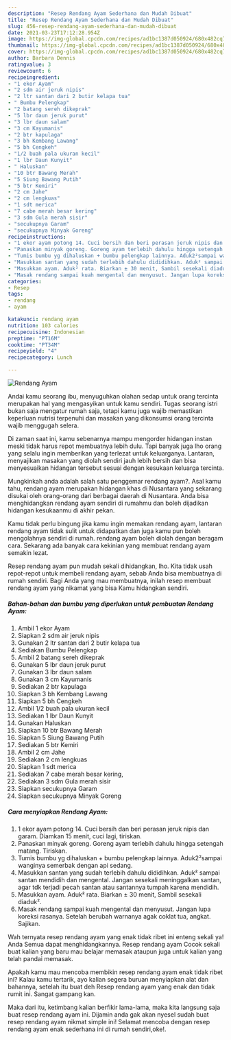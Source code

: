 ```yaml
---
description: "Resep Rendang Ayam Sederhana dan Mudah Dibuat"
title: "Resep Rendang Ayam Sederhana dan Mudah Dibuat"
slug: 456-resep-rendang-ayam-sederhana-dan-mudah-dibuat
date: 2021-03-23T17:12:28.954Z
image: https://img-global.cpcdn.com/recipes/ad1bc1387d050924/680x482cq70/rendang-ayam-foto-resep-utama.jpg
thumbnail: https://img-global.cpcdn.com/recipes/ad1bc1387d050924/680x482cq70/rendang-ayam-foto-resep-utama.jpg
cover: https://img-global.cpcdn.com/recipes/ad1bc1387d050924/680x482cq70/rendang-ayam-foto-resep-utama.jpg
author: Barbara Dennis
ratingvalue: 3
reviewcount: 6
recipeingredient:
- "1 ekor Ayam"
- "2 sdm air jeruk nipis"
- "2 ltr santan dari 2 butir kelapa tua"
- " Bumbu Pelengkap"
- "2 batang sereh dikeprak"
- "5 lbr daun jeruk purut"
- "3 lbr daun salam"
- "3 cm Kayumanis"
- "2 btr kapulaga"
- "3 bh Kembang Lawang"
- "5 bh Cengkeh"
- "1/2 buah pala ukuran kecil"
- "1 lbr Daun Kunyit"
- " Haluskan"
- "10 btr Bawang Merah"
- "5 Siung Bawang Putih"
- "5 btr Kemiri"
- "2 cm Jahe"
- "2 cm lengkuas"
- "1 sdt merica"
- "7 cabe merah besar kering"
- "3 sdm Gula merah sisir"
- "secukupnya Garam"
- "secukupnya Minyak Goreng"
recipeinstructions:
- "1 ekor ayam potong 14. Cuci bersih dan beri perasan jeruk nipis dan garam. Diamkan 15 menit, cuci lagi, tiriskan."
- "Panaskan minyak goreng. Goreng ayam terlebih dahulu hingga setengah matang. Tiriskan."
- "Tumis bumbu yg dihaluskan + bumbu pelengkap lainnya. Aduk2²sampai wanginya semerbak dengan api sedang."
- "Masukkan santan yang sudah terlebih dahulu dididihkan. Aduk² sampai santan mendidih dan mengental. Jangan sesekali meninggalkan santan, agar tdk terjadi pecah santan atau santannya tumpah karena mendidih."
- "Masukkan ayam. Aduk² rata. Biarkan ± 30 menit, Sambil sesekali diaduk²."
- "Masak rendang sampai kuah mengental dan menyusut. Jangan lupa koreksi rasanya. Setelah berubah warnanya agak coklat tua, angkat. Sajikan."
categories:
- Resep
tags:
- rendang
- ayam

katakunci: rendang ayam 
nutrition: 103 calories
recipecuisine: Indonesian
preptime: "PT16M"
cooktime: "PT34M"
recipeyield: "4"
recipecategory: Lunch

---
```



![Rendang Ayam](https://img-global.cpcdn.com/recipes/ad1bc1387d050924/680x482cq70/rendang-ayam-foto-resep-utama.jpg)

Andai kamu seorang ibu, menyuguhkan olahan sedap untuk orang tercinta merupakan hal yang mengasyikan untuk kamu sendiri. Tugas seorang istri bukan saja mengatur rumah saja, tetapi kamu juga wajib memastikan keperluan nutrisi terpenuhi dan masakan yang dikonsumsi orang tercinta wajib menggugah selera.

Di zaman  saat ini, kamu sebenarnya mampu mengorder hidangan instan meski tidak harus repot membuatnya lebih dulu. Tapi banyak juga lho orang yang selalu ingin memberikan yang terlezat untuk keluarganya. Lantaran, menyajikan masakan yang diolah sendiri jauh lebih bersih dan bisa menyesuaikan hidangan tersebut sesuai dengan kesukaan keluarga tercinta. 



Mungkinkah anda adalah salah satu penggemar rendang ayam?. Asal kamu tahu, rendang ayam merupakan hidangan khas di Nusantara yang sekarang disukai oleh orang-orang dari berbagai daerah di Nusantara. Anda bisa menghidangkan rendang ayam sendiri di rumahmu dan boleh dijadikan hidangan kesukaanmu di akhir pekan.

Kamu tidak perlu bingung jika kamu ingin memakan rendang ayam, lantaran rendang ayam tidak sulit untuk didapatkan dan juga kamu pun boleh mengolahnya sendiri di rumah. rendang ayam boleh diolah dengan beragam cara. Sekarang ada banyak cara kekinian yang membuat rendang ayam semakin lezat.

Resep rendang ayam pun mudah sekali dihidangkan, lho. Kita tidak usah repot-repot untuk membeli rendang ayam, sebab Anda bisa membuatnya di rumah sendiri. Bagi Anda yang mau membuatnya, inilah resep membuat rendang ayam yang nikamat yang bisa Kamu hidangkan sendiri.

<!--inarticleads1-->

##### Bahan-bahan dan bumbu yang diperlukan untuk pembuatan Rendang Ayam:

1. Ambil 1 ekor Ayam
1. Siapkan 2 sdm air jeruk nipis
1. Gunakan 2 ltr santan dari 2 butir kelapa tua
1. Sediakan  Bumbu Pelengkap
1. Ambil 2 batang sereh dikeprak
1. Gunakan 5 lbr daun jeruk purut
1. Gunakan 3 lbr daun salam
1. Gunakan 3 cm Kayumanis
1. Sediakan 2 btr kapulaga
1. Siapkan 3 bh Kembang Lawang
1. Siapkan 5 bh Cengkeh
1. Ambil 1/2 buah pala ukuran kecil
1. Sediakan 1 lbr Daun Kunyit
1. Gunakan  Haluskan
1. Siapkan 10 btr Bawang Merah
1. Siapkan 5 Siung Bawang Putih
1. Sediakan 5 btr Kemiri
1. Ambil 2 cm Jahe
1. Sediakan 2 cm lengkuas
1. Siapkan 1 sdt merica
1. Sediakan 7 cabe merah besar kering,
1. Sediakan 3 sdm Gula merah sisir
1. Siapkan secukupnya Garam
1. Siapkan secukupnya Minyak Goreng




<!--inarticleads2-->

##### Cara menyiapkan Rendang Ayam:

1. 1 ekor ayam potong 14. Cuci bersih dan beri perasan jeruk nipis dan garam. Diamkan 15 menit, cuci lagi, tiriskan.
1. Panaskan minyak goreng. Goreng ayam terlebih dahulu hingga setengah matang. Tiriskan.
1. Tumis bumbu yg dihaluskan + bumbu pelengkap lainnya. Aduk2²sampai wanginya semerbak dengan api sedang.
1. Masukkan santan yang sudah terlebih dahulu dididihkan. Aduk² sampai santan mendidih dan mengental. Jangan sesekali meninggalkan santan, agar tdk terjadi pecah santan atau santannya tumpah karena mendidih.
1. Masukkan ayam. Aduk² rata. Biarkan ± 30 menit, Sambil sesekali diaduk².
1. Masak rendang sampai kuah mengental dan menyusut. Jangan lupa koreksi rasanya. Setelah berubah warnanya agak coklat tua, angkat. Sajikan.




Wah ternyata resep rendang ayam yang enak tidak ribet ini enteng sekali ya! Anda Semua dapat menghidangkannya. Resep rendang ayam Cocok sekali buat kalian yang baru mau belajar memasak ataupun juga untuk kalian yang telah pandai memasak.

Apakah kamu mau mencoba membikin resep rendang ayam enak tidak ribet ini? Kalau kamu tertarik, ayo kalian segera buruan menyiapkan alat dan bahannya, setelah itu buat deh Resep rendang ayam yang enak dan tidak rumit ini. Sangat gampang kan. 

Maka dari itu, ketimbang kalian berfikir lama-lama, maka kita langsung saja buat resep rendang ayam ini. Dijamin anda gak akan nyesel sudah buat resep rendang ayam nikmat simple ini! Selamat mencoba dengan resep rendang ayam enak sederhana ini di rumah sendiri,oke!.


